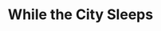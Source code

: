 ---
title: "While the City Sleeps"
year: 1956
rating: 3.5
stars: "★★★½"
rewatched: false
permalink: "while-the-city-sleeps"
watched_on: 2022-07-14
---